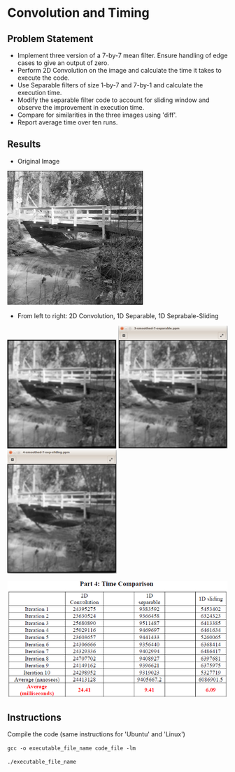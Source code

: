 # Convolution and Timing

## Problem Statement
- Implement three version of a 7-by-7 mean filter. Ensure handling of edge cases to give an output of zero.
- Perform 2D Convolution on the image and calculate the time it takes to execute the code.
- Use Separable filters of size 1-by-7 and 7-by-1 and calculate the execution time.
- Modify the separable filter code to account for sliding window and observe the improvement in execution time.
- Compare for similarities in the  three images using 'diff'.
- Report average time over ten runs.

## Results 
- Original Image
<p float="left">
  <img src="https://github.com/anaskhan496/ECE6310-Introduction-to-Computer-Vision/blob/master/Lab1-Convolution-and-Timing/Bridge.PNG" width="310" />
</p>

- From left to right: 2D Convolution, 1D Separable, 1D Seprabale-Sliding
<p float="left">
  <img src="https://github.com/anaskhan496/ECE6310-Introduction-to-Computer-Vision/blob/master/Lab1-Convolution-and-Timing/2d-convolution.PNG" width="250" />
  <img src="https://github.com/anaskhan496/ECE6310-Introduction-to-Computer-Vision/blob/master/Lab1-Convolution-and-Timing/1d-separable.png" width="250" />
  <img src="https://github.com/anaskhan496/ECE6310-Introduction-to-Computer-Vision/blob/master/Lab1-Convolution-and-Timing/1d-sliding.png" width="250" />
</p>

![](https://github.com/anaskhan496/ECE6310-Introduction-to-Computer-Vision/blob/master/Lab1-Convolution-and-Timing/Time-Comparison.PNG)

## Instructions
Compile the code (same instructions for 'Ubuntu' and 'Linux')
 
`gcc -o executable_file_name code_file -lm`

`./executable_file_name`